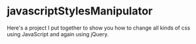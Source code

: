 # javascriptStylesManipulator
Here's a project I put together to show you how to change all kinds of css using JavaScript and again using jQuery. 
